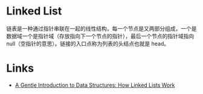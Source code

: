 # Linked List

链表是一种通过指针串联在一起的线性结构，每一个节点是又两部分组成，一个是数据域一个是指针域（存放指向下一个节点的指针），最后一个节点的指针域指向 null（空指针的意思）。链接的入口点称为列表的头结点也就是 head。

# Links

- [A Gentle Introduction to Data Structures: How Linked Lists Work](https://medium.freecodecamp.com/a-gentle-introduction-to-data-structures-how-linked-lists-work-5adc793897dd#.8vgkaayu3)
